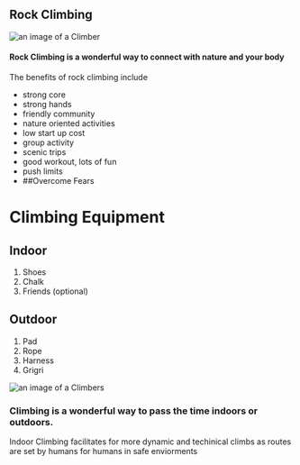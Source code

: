 ## Rock Climbing

![an image of a Climber](https://image.redbull.com/rbcom/052/2018-07-06/7fa619f5-529b-4168-bba8-6a01725ff786/0012/0/0/2306/3295/4942/1150/1/climbing-collection.jpg)

#### Rock Climbing is a wonderful way to connect with nature and your body
The benefits of rock climbing include
* strong core
* strong hands
* friendly community 
* nature oriented activities 
* low start up cost
* group activity
* scenic trips 
* good workout, lots of fun
* push limits 
* ##Overcome Fears

# Climbing Equipment 
## Indoor 
1. Shoes
2. Chalk
3. Friends (optional)
## Outdoor
1. Pad
2. Rope
3. Harness
4. Grigri

![an image of a Climbers](https://images.squarespace-cdn.com/content/v1/5876a2575016e15c31331ed0/1523461667708-ZB6MPBUTRJ1XO5UPGQDZ/ke17ZwdGBToddI8pDm48kFWxnDtCdRm2WA9rXcwtIYR7gQa3H78H3Y0txjaiv_0fDoOvxcdMmMKkDsyUqMSsMWxHk725yiiHCCLfrh8O1z5QPOohDIaIeljMHgDF5CVlOqpeNLcJ80NK65_fV7S1UcTSrQkGwCGRqSxozz07hWZrYGYYH8sg4qn8Lpf9k1pYMHPsat2_S1jaQY3SwdyaXg/first-time-climbers-RVA.jpg?format=1500w)
### Climbing is a wonderful way to pass the time indoors or outdoors.
Indoor Climbing facilitates for more dynamic and techinical climbs as routes are set by humans for humans in safe enviorments
